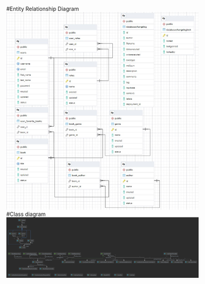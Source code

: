 #Entity Relationship Diagram
![ERD](https://github.com/Vo1maR/library_api/blob/master/diagrams/Entity%20Relationship%20Diagram.jpg)  
#Class diagram
![CD](https://github.com/Vo1maR/library_api/blob/master/diagrams/Class%20diagram.png)
